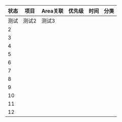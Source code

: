 | 状态 | 项目  | Area关联 | 优先级 | 时间 | 分类 |
| ---- | ----- | -------- | ------ | ---- | ---- |
| 测试 | 测试2 | 测试3    |        |      |      |
| 2    |       |          |        |      |      |
| 3    |       |          |        |      |      |
| 4    |       |          |        |      |      |
| 5    |       |          |        |      |      |
| 6    |       |          |        |      |      |
| 7    |       |          |        |      |      |
| 8    |       |          |        |      |      |
| 9    |       |          |        |      |      |
| 10   |       |          |        |      |      |
| 11   |       |          |        |      |      |
| 12     |       |          |        |      |      |
